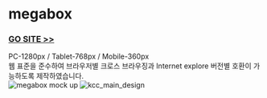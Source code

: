 # megabox
### [GO SITE >>](http://kbom.dothome.co.kr/megabox/) 
PC-1280px /  Tablet-768px /  Mobile-360px<br>
웹 표준을 준수하여 브라우저별 크로스 브라우징과 Internet explore 버전별 호환이 가능하도록 제작하였습니다.<br>
![megabox mock up](https://user-images.githubusercontent.com/48042650/69003014-18fbd100-093e-11ea-845e-4773e8950a3c.jpg)
![kcc_main_design](https://user-images.githubusercontent.com/48042650/69003115-d0ddae00-093f-11ea-8228-6cc2e31597d4.jpg)
